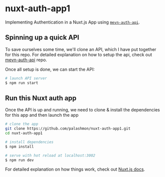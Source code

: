 # nuxt-auth-app1

Implementing Authentication in a Nuxt.js App using [`mevn-auth-api`](https://github.com/palashmon/mevn-auth-api).

## Spinning up a quick API

To save ourselves some time, we'll clone an API, which I have put together for this repo.
For detailed explanation on how to setup the api, check out [mevn-auth-api](https://github.com/palashmon/mevn-auth-api) repo.

Once all setup is done, we can start the API:

```bash
# launch API server
$ npm run start
```

## Run this Nuxt auth app

Once the API is up and running, we need to clone & install the dependencies for this app and then launch the app

```bash
# clone the app
git clone https://github.com/palashmon/nuxt-auth-app1.git
cd nuxt-auth-app1

# install dependencies
$ npm install

# serve with hot reload at localhost:3002
$ npm run dev
```

For detailed explanation on how things work, check out [Nuxt.js docs](https://nuxtjs.org).
